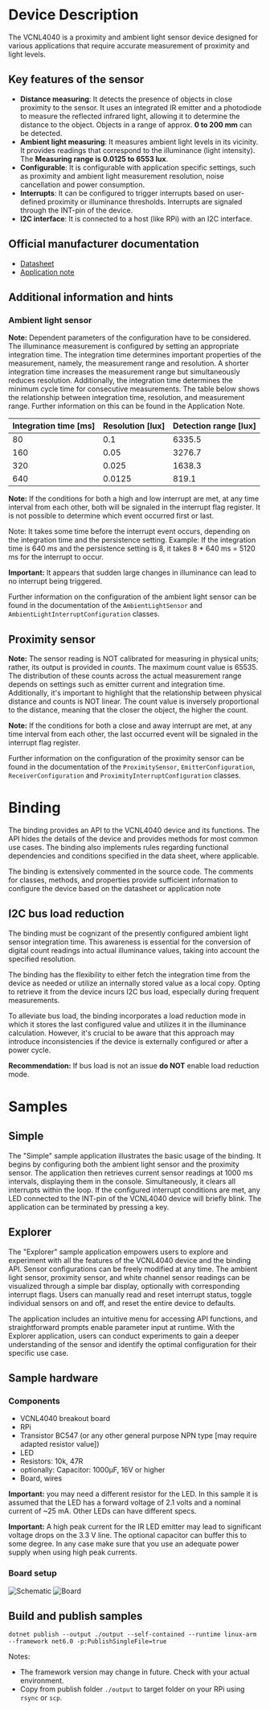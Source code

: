 # Device Description
The VCNL4040 is a proximity and ambient light sensor device designed for various applications that require accurate measurement of proximity and light levels.

## Key features of the sensor
  * **Distance measuring**: It detects the presence of objects in close proximity to the sensor. It uses an integrated IR emitter and a photodiode to measure the reflected infrared light, allowing it to determine the distance to the object. Objects in a range of approx. **0 to 200 mm** can be detected.
  * **Ambient light measuring**: It measures ambient light levels in its vicinity. It provides readings that correspond to the illuminance (light intensity). The **Measuring range is 0.0125 to 6553 lux**.
  * **Configurable**: It is configurable with application specific settings, such as proximity and ambient light measurement resolution, noise cancellation and power consumption.
  * **Interrupts**: It can be configured to trigger interrupts based on user-defined proximity or illuminance thresholds. Interrupts are signaled through the INT-pin of the device.
  * **I2C interface**: It is connected to a host (like RPi) with an I2C interface.

## Official manufacturer documentation
* [Datasheet](https://www.vishay.com/docs/84274/vcnl4040.pdf)
* [Application note](https://www.vishay.com/docs/84307/designingvcnl4040.pdf)

## Additional information and hints

### Ambient light sensor
**Note:** Dependent parameters of the configuration have to be considered.
The illuminance measurement is configured by setting an appropriate integration time. The integration time determines important properties of the measurement, namely, the measurement range and resolution. A shorter integration time increases the measurement range but simultaneously reduces resolution. Additionally, the integration time determines the minimum cycle time for consecutive measurements. The table below shows the relationship between integration time, resolution, and measurement range. Further information on this can be found in the Application Note.

|Integration time [ms]|Resolution [lux]|Detection range [lux]|
|-|-|-|
|80|0.1|6335.5|
|160|0.05|3276.7|
|320|0.025|1638.3|
|640|0.0125|819.1|

**Note:** If the conditions for both a high and low interrupt are met, at any time interval from each other, both will be signaled in the interrupt flag register. It is not possible to determine which event occurred first or last.

Note: It takes some time before the interrupt event occurs, depending on the integration time and the persistence setting. Example: If the integration time is 640 ms and the persistence setting is 8, it takes 8 * 640 ms = 5120 ms for the interrupt to occur.

**Important:** It appears that sudden large changes in illuminance can lead to no interrupt being triggered.

Further information on the configuration of the ambient light sensor can be found in the documentation of the ```AmbientLightSensor``` and ```AmbientLightInterruptConfiguration``` classes.

## Proximity sensor
**Note:** The sensor reading is NOT calibrated for measuring in physical units; rather, its output is provided in *counts*. The maximum count value is 65535. The distribution of these counts across the actual measurement range depends on settings such as emitter current and integration time. Additionally, it's important to highlight that the relationship between physical distance and counts is NOT linear. The count value is inversely proportional to the distance, meaning that the closer the object, the higher the count.

**Note:** If the conditions for both a close and away interrupt are met, at any time interval from each other, the last occurred event will be signaled in the interrupt flag register.

Further information on the configuration of the proximity sensor can be found in the documentation of the ```ProximitySensor```, ```EmitterConfiguration```, ```ReceiverConfiguration``` and ```ProximityInterruptConfiguration``` classes.

# Binding
The binding provides an API to the VCNL4040 device and its functions.
The API hides the details of the device and provides methods for most common use cases.
The binding also implements rules regarding functional dependencies and conditions specified in the data sheet, where applicable.

The binding is extensively commented in the source code. The comments for classes, methods, and properties provide sufficient information to configure the device based on the datasheet or application note

## I2C bus load reduction
The binding must be cognizant of the presently configured ambient light sensor integration time. This awareness is essential for the conversion of digital count readings into actual illuminance values, taking into account the specified resolution.

The binding has the flexibility to either fetch the integration time from the device as needed or utilize an internally stored value as a local copy. Opting to retrieve it from the device incurs I2C bus load, especially during frequent measurements.

To alleviate bus load, the binding incorporates a load reduction mode in which it stores the last configured value and utilizes it in the illuminance calculation. However, it's crucial to be aware that this approach may introduce inconsistencies if the device is externally configured or after a power cycle.

**Recommendation:** If bus load is not an issue **do NOT** enable load reduction mode.

# Samples
## Simple
The "Simple" sample application illustrates the basic usage of the binding. It begins by configuring both the ambient light sensor and the proximity sensor. The application then retrieves current sensor readings at 1000 ms intervals, displaying them in the console. Simultaneously, it clears all interrupts within the loop. If the configured interrupt conditions are met, any LED connected to the INT-pin of the VCNL4040 device will briefly blink. The application can be terminated by pressing a key.

## Explorer
The "Explorer" sample application empowers users to explore and experiment with all the features of the VCNL4040 device and the binding API. Sensor configurations can be freely modified at any time. The ambient light sensor, proximity sensor, and white channel sensor readings can be visualized through a simple bar display, optionally with corresponding interrupt flags. Users can manually read and reset interrupt status, toggle individual sensors on and off, and reset the entire device to defaults.

The application includes an intuitive menu for accessing API functions, and straightforward prompts enable parameter input at runtime. With the Explorer application, users can conduct experiments to gain a deeper understanding of the sensor and identify the optimal configuration for their specific use case.

## Sample hardware
### Components
* VCNL4040 breakout board
* RPi
* Transistor BC547 (or any other general purpose NPN type [may require adapted resistor value])
* LED
* Resistors: 10k, 47R
* optionally: Capacitor: 1000µF, 16V or higher
* Board, wires

**Important:** you may need a different resistor for the LED. In this sample it is assumed that the LED has a forward voltage of 2.1 volts and a nominal current of ~25 mA. Other LEDs can have different specs.

**Important:** A high peak current for the IR LED emitter may lead to significant voltage drops on the 3.3 V line. The optional capacitor can buffer this to some degree. In any case make sure that you use an adequate power supply when using high peak currents.

### Board setup

![Schematic](./samples/test_setup_schematic.png)
![Board](./samples/test_setup_board.png)

## Build and publish samples
```
dotnet publish --output ./output --self-contained --runtime linux-arm --framework net6.0 -p:PublishSingleFile=true
```

Notes:
* The framework version may change in future. Check with your actual environment.
* Copy from publish folder ```./output``` to target folder on your RPi using ```rsync``` or ```scp```.
